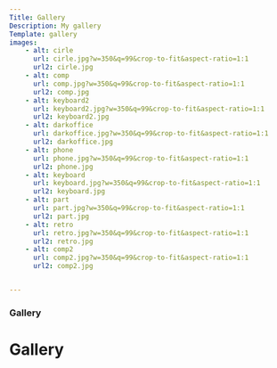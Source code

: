 ```yaml
---
Title: Gallery
Description: My gallery
Template: gallery
images:
    - alt: cirle
      url: cirle.jpg?w=350&q=99&crop-to-fit&aspect-ratio=1:1
      url2: cirle.jpg
    - alt: comp
      url: comp.jpg?w=350&q=99&crop-to-fit&aspect-ratio=1:1
      url2: comp.jpg
    - alt: keyboard2
      url: keyboard2.jpg?w=350&q=99&crop-to-fit&aspect-ratio=1:1
      url2: keyboard2.jpg        
    - alt: darkoffice
      url: darkoffice.jpg?w=350&q=99&crop-to-fit&aspect-ratio=1:1
      url2: darkoffice.jpg
    - alt: phone
      url: phone.jpg?w=350&q=99&crop-to-fit&aspect-ratio=1:1
      url2: phone.jpg
    - alt: keyboard
      url: keyboard.jpg?w=350&q=99&crop-to-fit&aspect-ratio=1:1
      url2: keyboard.jpg
    - alt: part
      url: part.jpg?w=350&q=99&crop-to-fit&aspect-ratio=1:1
      url2: part.jpg
    - alt: retro
      url: retro.jpg?w=350&q=99&crop-to-fit&aspect-ratio=1:1
      url2: retro.jpg
    - alt: comp2
      url: comp2.jpg?w=350&q=99&crop-to-fit&aspect-ratio=1:1
      url2: comp2.jpg


---
```

### Gallery
Gallery
============


